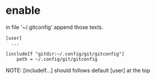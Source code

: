 # enable

in file '~/.gitconfig' append those texts.

```
[user]
  ...

[includeIf "gitdir:~/.config/git/gitconfig"]
    path = ~/.config/git/gitconfig
```

NOTE: [includeIf...] should follows default [user] at the top

